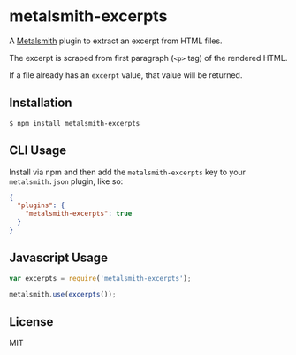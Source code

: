# metalsmith-excerpts

  A [Metalsmith](http://metalsmith.io) plugin to extract an excerpt from HTML files.

  The excerpt is scraped from first paragraph (`<p>` tag) of the rendered HTML.

  If a file already has an `excerpt` value, that value will be returned.

## Installation

    $ npm install metalsmith-excerpts

## CLI Usage

  Install via npm and then add the `metalsmith-excerpts` key to your `metalsmith.json` plugin, like so:

```json
{
  "plugins": {
    "metalsmith-excerpts": true
  } 
}
```

## Javascript Usage

```js
var excerpts = require('metalsmith-excerpts');

metalsmith.use(excerpts());
```

## License

  MIT

